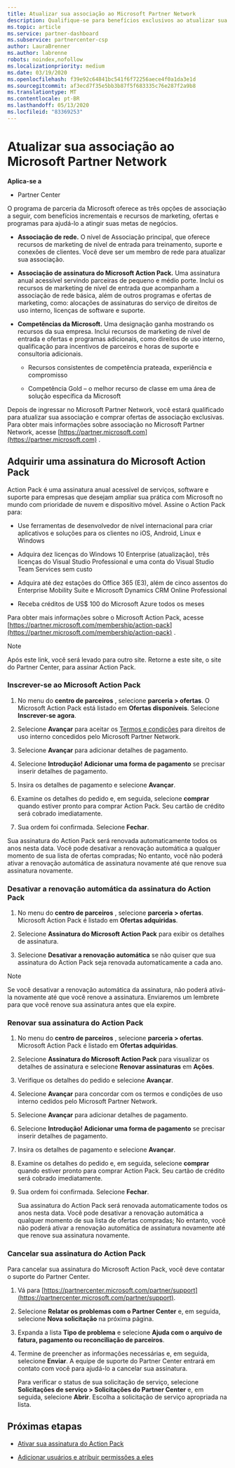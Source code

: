 ```yaml
---
title: Atualizar sua associação ao Microsoft Partner Network
description: Qualifique-se para benefícios exclusivos ao atualizar sua associação do MPN para uma associação de assinatura do Microsoft Action Pack ou competências da Microsoft.
ms.topic: article
ms.service: partner-dashboard
ms.subservice: partnercenter-csp
author: LauraBrenner
ms.author: labrenne
robots: noindex,nofollow
ms.localizationpriority: medium
ms.date: 03/19/2020
ms.openlocfilehash: f39e92c64841bc541f6f72256aece4f0a1da3e1d
ms.sourcegitcommit: af3ecd7f35e5bb3b87f5f683335c76e287f2a9b8
ms.translationtype: MT
ms.contentlocale: pt-BR
ms.lasthandoff: 05/13/2020
ms.locfileid: "83369253"
---
```

# <a name="upgrade-your-microsoft-partner-network-membership"></a>Atualizar sua associação ao Microsoft Partner Network

**Aplica-se a**

- Partner Center

O programa de parceria da Microsoft oferece as três opções de associação a seguir, com benefícios incrementais e recursos de marketing, ofertas e programas para ajudá-lo a atingir suas metas de negócios.

- **Associação de rede.** O nível de Associação principal, que oferece recursos de marketing de nível de entrada para treinamento, suporte e conexões de clientes. Você deve ser um membro de rede para atualizar sua associação.

- **Associação de assinatura do Microsoft Action Pack.** Uma assinatura anual acessível servindo parceiras de pequeno e médio porte. Inclui os recursos de marketing de nível de entrada que acompanham a associação de rede básica, além de outros programas e ofertas de marketing, como: alocações de assinaturas do serviço de direitos de uso interno, licenças de software e suporte.

- **Competências da Microsoft.** Uma designação ganha mostrando os recursos da sua empresa. Inclui recursos de marketing de nível de entrada e ofertas e programas adicionais, como direitos de uso interno, qualificação para incentivos de parceiros e horas de suporte e consultoria adicionais.

  - Recursos consistentes de competência prateada, experiência e compromisso

  - Competência Gold – o melhor recurso de classe em uma área de solução específica da Microsoft

Depois de ingressar no Microsoft Partner Network, você estará qualificado para atualizar sua associação e comprar ofertas de associação exclusivas. Para obter mais informações sobre associação no Microsoft Partner Network, acesse [https://partner.microsoft.com](https://partner.microsoft.com) .

## <a name="purchase-a-microsoft-action-pack-subscription"></a>Adquirir uma assinatura do Microsoft Action Pack

Action Pack é uma assinatura anual acessível de serviços, software e suporte para empresas que desejam ampliar sua prática com Microsoft no mundo com prioridade de nuvem e dispositivo móvel. Assine o Action Pack para:

- Use ferramentas de desenvolvedor de nível internacional para criar aplicativos e soluções para os clientes no iOS, Android, Linux e Windows

- Adquira dez licenças do Windows 10 Enterprise (atualização), três licenças do Visual Studio Professional e uma conta do Visual Studio Team Services sem custo

- Adquira até dez estações do Office 365 (E3), além de cinco assentos do Enterprise Mobility Suite e Microsoft Dynamics CRM Online Professional

- Receba créditos de US$ 100 do Microsoft Azure todos os meses

Para obter mais informações sobre o Microsoft Action Pack, acesse [https://partner.microsoft.com/membership/action-pack](https://partner.microsoft.com/membership/action-pack) .

> [!NOTE]  
> Após este link, você será levado para outro site. Retorne a este site, o site do Partner Center, para assinar Action Pack.

### <a name="subscribe-to-microsoft-action-pack"></a>Inscrever-se ao Microsoft Action Pack

1. No menu do **centro de parceiros** , selecione **parceria > ofertas**. O Microsoft Action Pack está listado em **Ofertas disponíveis**. Selecione **Inscrever-se agora**.

2. Selecione **Avançar** para aceitar os [Termos e condições](https://go.microsoft.com/fwlink/?linkid=842232) para direitos de uso interno concedidos pelo Microsoft Partner Network.  

3. Selecione **Avançar** para adicionar detalhes de pagamento.

4. Selecione **Introdução! Adicionar uma forma de pagamento** se precisar inserir detalhes de pagamento.

5. Insira os detalhes de pagamento e selecione **Avançar**.

6. Examine os detalhes do pedido e, em seguida, selecione **comprar** quando estiver pronto para comprar Action Pack. Seu cartão de crédito será cobrado imediatamente.

7. Sua ordem foi confirmada. Selecione **Fechar**.

Sua assinatura do Action Pack será renovada automaticamente todos os anos nesta data. Você pode desativar a renovação automática a qualquer momento de sua lista de ofertas compradas; No entanto, você não poderá ativar a renovação automática de assinatura novamente até que renove sua assinatura novamente.

### <a name="turn-off-automatic-action-pack-subscription-renewal"></a>Desativar a renovação automática da assinatura do Action Pack

1. No menu do **centro de parceiros** , selecione **parceria > ofertas**. Microsoft Action Pack é listado em **Ofertas adquiridas**.

2. Selecione **Assinatura do Microsoft Action Pack** para exibir os detalhes de assinatura.

3. Selecione **Desativar a renovação automática** se não quiser que sua assinatura do Action Pack seja renovada automaticamente a cada ano.

> [!NOTE]  
> Se você desativar a renovação automática da assinatura, não poderá ativá-la novamente até que você renove a assinatura. Enviaremos um lembrete para que você renove sua assinatura antes que ela expire.

### <a name="renew-your-action-pack-subscription"></a>Renovar sua assinatura do Action Pack

1. No menu do **centro de parceiros** , selecione **parceria > ofertas**. Microsoft Action Pack é listado em **Ofertas adquiridas**.

2. Selecione **Assinatura do Microsoft Action Pack** para visualizar os detalhes de assinatura e selecione **Renovar assinaturas** em **Ações**.  

3. Verifique os detalhes do pedido e selecione **Avançar**.

4. Selecione **Avançar** para concordar com os termos e condições de uso interno cedidos pelo Microsoft Partner Network.  

5. Selecione **Avançar** para adicionar detalhes de pagamento.

6. Selecione **Introdução! Adicionar uma forma de pagamento** se precisar inserir detalhes de pagamento.

7. Insira os detalhes de pagamento e selecione **Avançar**.

8. Examine os detalhes do pedido e, em seguida, selecione **comprar** quando estiver pronto para comprar Action Pack. Seu cartão de crédito será cobrado imediatamente.

9. Sua ordem foi confirmada. Selecione **Fechar**.

   Sua assinatura do Action Pack será renovada automaticamente todos os anos nesta data. Você pode desativar a renovação automática a qualquer momento de sua lista de ofertas compradas; No entanto, você não poderá ativar a renovação automática de assinatura novamente até que renove sua assinatura novamente.

### <a name="cancel-your-action-pack-subscription"></a>Cancelar sua assinatura do Action Pack

Para cancelar sua assinatura do Microsoft Action Pack, você deve contatar o suporte do Partner Center.

1. Vá para [https://partnercenter.microsoft.com/partner/support](https://partnercenter.microsoft.com/partner/support).

2. Selecione **Relatar os problemas com o Partner Center** e, em seguida, selecione **Nova solicitação** na próxima página.

3. Expanda a lista **Tipo de problema** e selecione **Ajuda com o arquivo de fatura, pagamento ou reconciliação de parceiros**.

4. Termine de preencher as informações necessárias e, em seguida, selecione **Enviar**. A equipe de suporte do Partner Center entrará em contato com você para ajudá-lo a cancelar sua assinatura.

   Para verificar o status de sua solicitação de serviço, selecione **Solicitações de serviço > Solicitações do Partner Center** e, em seguida, selecione **Abrir**. Escolha a solicitação de serviço apropriada na lista.  

## <a name="next-steps"></a>Próximas etapas

- [Ativar sua assinatura do Action Pack](manage-your-partner-network-benefits.md)

- [Adicionar usuários e atribuir permissões a eles](create-user-accounts-and-set-permissions.md)
